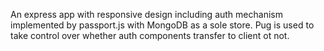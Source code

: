 An express app with responsive design including auth mechanism implemented by passport.js with MongoDB as a sole store. Pug is used to take control over whether auth components transfer to client ot not.
